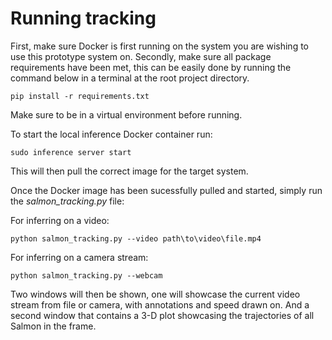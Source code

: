 # Running tracking

First, make sure Docker is first running on the system you are wishing to use this prototype system on.
Secondly, make sure all package requirements have been met, this can be easily done by running the command below in a terminal at the root project directory.
```
pip install -r requirements.txt
```
Make sure to be in a virtual environment before running.

To start the local inference Docker container run:
```
sudo inference server start
```
This will then pull the correct image for the target system.

Once the Docker image has been sucessfully pulled and started, simply run the *salmon_tracking.py* file:

For inferring on a video:
```
python salmon_tracking.py --video path\to\video\file.mp4
```

For inferring on a camera stream:
```
python salmon_tracking.py --webcam
```

Two windows will then be shown, one will showcase the current video stream from file or camera, with annotations and speed drawn on. And a second window that contains a 3-D plot showcasing the trajectories of all Salmon in the frame.
